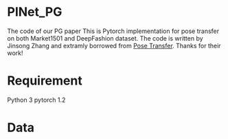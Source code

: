 # PINet_PG
The code of our PG paper 
This is Pytorch implementation for pose transfer on both Market1501 and DeepFashion dataset. The code is written by Jinsong Zhang and extramly borrowed from [Pose Transfer](https://github.com/tengteng95/Pose-Transfer). Thanks for their work!

# Requirement
Python 3
pytorch 1.2

# Data

